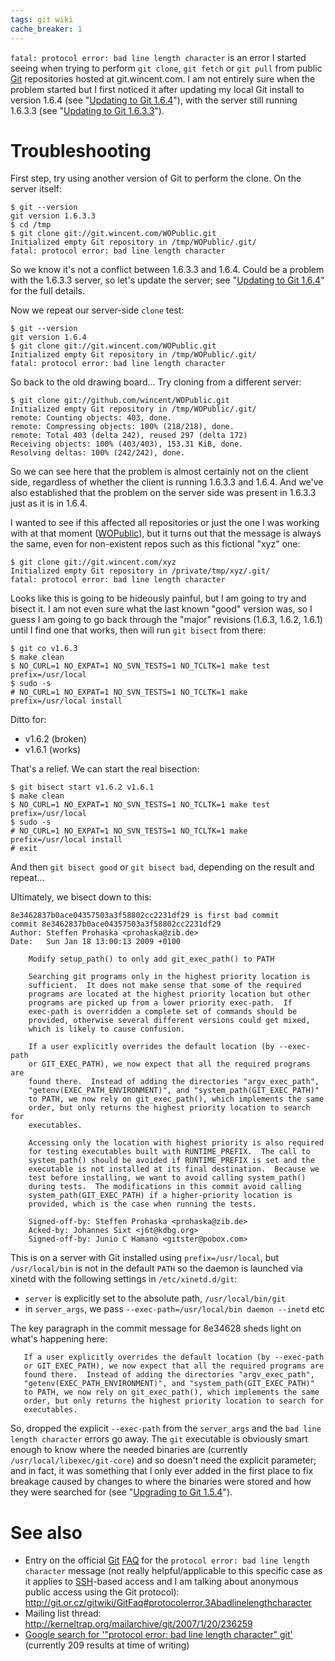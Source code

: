 ```yaml
---
tags: git wiki
cache_breaker: 1
---
```


`fatal: protocol error: bad line length character` is an error I started seeing when trying to perform `git clone`, `git fetch` or `git pull` from public [Git](/wiki/Git) repositories hosted at git.wincent.com. I am not entirely sure when the problem started but I first noticed it after updating my local Git install to version 1.6.4 (see "[Updating to Git 1.6.4](/wiki/Updating_to_Git_1.6.4)"), with the server still running 1.6.3.3 (see "[Updating to Git 1.6.3.3](/wiki/Updating_to_Git_1.6.3.3)").

# Troubleshooting

First step, try using another version of Git to perform the clone. On the server itself:

```shell
$ git --version
git version 1.6.3.3
$ cd /tmp
$ git clone git://git.wincent.com/WOPublic.git
Initialized empty Git repository in /tmp/WOPublic/.git/
fatal: protocol error: bad line length character
```

So we know it's not a conflict between 1.6.3.3 and 1.6.4. Could be a problem with the 1.6.3.3 server, so let's update the server; see "[Updating to Git 1.6.4](/wiki/Updating_to_Git_1.6.4)" for the full details.

Now we repeat our server-side `clone` test:

```shell
$ git --version
git version 1.6.4
$ git clone git://git.wincent.com/WOPublic.git
Initialized empty Git repository in /tmp/WOPublic/.git/
fatal: protocol error: bad line length character
```

So back to the old drawing board... Try cloning from a different server:

```shell
$ git clone git://github.com/wincent/WOPublic.git
Initialized empty Git repository in /tmp/WOPublic/.git/
remote: Counting objects: 403, done.
remote: Compressing objects: 100% (218/218), done.
remote: Total 403 (delta 242), reused 297 (delta 172)
Receiving objects: 100% (403/403), 153.31 KiB, done.
Resolving deltas: 100% (242/242), done.
```

So we can see here that the problem is almost certainly not on the client side, regardless of whether the client is running 1.6.3.3 and 1.6.4. And we've also established that the problem on the server side was present in 1.6.3.3 just as it is in 1.6.4.

I wanted to see if this affected all repositories or just the one I was working with at that moment ([WOPublic](/wiki/WOPublic)), but it turns out that the message is always the same, even for non-existent repos such as this fictional "xyz" one:

```shell
$ git clone git://git.wincent.com/xyz
Initialized empty Git repository in /private/tmp/xyz/.git/
fatal: protocol error: bad line length character
```

Looks like this is going to be hideously painful, but I am going to try and bisect it. I am not even sure what the last known "good" version was, so I guess I am going to go back through the "major" revisions (1.6.3, 1.6.2, 1.6.1) until I find one that works, then will run `git bisect` from there:

```shell
$ git co v1.6.3
$ make clean
$ NO_CURL=1 NO_EXPAT=1 NO_SVN_TESTS=1 NO_TCLTK=1 make test prefix=/usr/local
$ sudo -s
# NO_CURL=1 NO_EXPAT=1 NO_SVN_TESTS=1 NO_TCLTK=1 make prefix=/usr/local install
```

Ditto for:

-   v1.6.2 (broken)
-   v1.6.1 (works)

That's a relief. We can start the real bisection:

```shell
$ git bisect start v1.6.2 v1.6.1
$ make clean
$ NO_CURL=1 NO_EXPAT=1 NO_SVN_TESTS=1 NO_TCLTK=1 make test prefix=/usr/local
$ sudo -s
# NO_CURL=1 NO_EXPAT=1 NO_SVN_TESTS=1 NO_TCLTK=1 make prefix=/usr/local install
# exit
```

And then `git bisect good` or `git bisect bad`, depending on the result and repeat...

Ultimately, we bisect down to this:

    8e3462837b0ace04357503a3f58802cc2231df29 is first bad commit
    commit 8e3462837b0ace04357503a3f58802cc2231df29
    Author: Steffen Prohaska <prohaska@zib.de>
    Date:   Sun Jan 18 13:00:13 2009 +0100

        Modify setup_path() to only add git_exec_path() to PATH

        Searching git programs only in the highest priority location is
        sufficient.  It does not make sense that some of the required
        programs are located at the highest priority location but other
        programs are picked up from a lower priority exec-path.  If
        exec-path is overridden a complete set of commands should be
        provided, otherwise several different versions could get mixed,
        which is likely to cause confusion.

        If a user explicitly overrides the default location (by --exec-path
        or GIT_EXEC_PATH), we now expect that all the required programs are
        found there.  Instead of adding the directories "argv_exec_path",
        "getenv(EXEC_PATH_ENVIRONMENT)", and "system_path(GIT_EXEC_PATH)"
        to PATH, we now rely on git_exec_path(), which implements the same
        order, but only returns the highest priority location to search for
        executables.

        Accessing only the location with highest priority is also required
        for testing executables built with RUNTIME_PREFIX.  The call to
        system_path() should be avoided if RUNTIME_PREFIX is set and the
        executable is not installed at its final destination.  Because we
        test before installing, we want to avoid calling system_path()
        during tests.  The modifications in this commit avoid calling
        system_path(GIT_EXEC_PATH) if a higher-priority location is
        provided, which is the case when running the tests.

        Signed-off-by: Steffen Prohaska <prohaska@zib.de>
        Acked-by: Johannes Sixt <j6t@kdbg.org>
        Signed-off-by: Junio C Hamano <gitster@pobox.com>

This is on a server with Git installed using `prefix=/usr/local`, but `/usr/local/bin` is not in the default `PATH` so the daemon is launched via xinetd with the following settings in `/etc/xinetd.d/git`:

-   `server` is explicitly set to the absolute path, `/usr/local/bin/git`
-   in `server_args`, we pass `--exec-path=/usr/local/bin daemon --inetd` etc

The key paragraph in the commit message for 8e34628 sheds light on what's happening here:

       If a user explicitly overrides the default location (by --exec-path
       or GIT_EXEC_PATH), we now expect that all the required programs are
       found there.  Instead of adding the directories "argv_exec_path",
       "getenv(EXEC_PATH_ENVIRONMENT)", and "system_path(GIT_EXEC_PATH)"
       to PATH, we now rely on git_exec_path(), which implements the same
       order, but only returns the highest priority location to search for
       executables.

So, dropped the explicit `--exec-path` from the `server_args` and the `bad line length character` errors go away. The `git` executable is obviously smart enough to know where the needed binaries are (currently `/usr/local/libexec/git-core`) and so doesn't need the explicit parameter; and in fact, it was something that I only ever added in the first place to fix breakage caused by changes to where the binaries were stored and how they were searched for (see "[Upgrading to Git 1.5.4](/wiki/Upgrading_to_Git_1.5.4)").

# See also

-   Entry on the official [Git](/wiki/Git) [FAQ](/wiki/FAQ) for the `protocol error: bad line length character` message (not really helpful/applicable to this specific case as it applies to [SSH](/wiki/SSH)-based access and I am talking about anonymous public access using the Git protocol): <http://git.or.cz/gitwiki/GitFaq#protocolerror.3Abadlinelengthcharacter>
-   Mailing list thread: <http://kerneltrap.org/mailarchive/git/2007/1/20/236259>
-   [Google search for '"protocol error: bad line length character" git'](http://www.google.com/search?client=safari&rls=en&q=%22protocol+error:+bad+line+length+character%22+git&ie=UTF-8&oe=UTF-8) (currently 209 results at time of writing)
